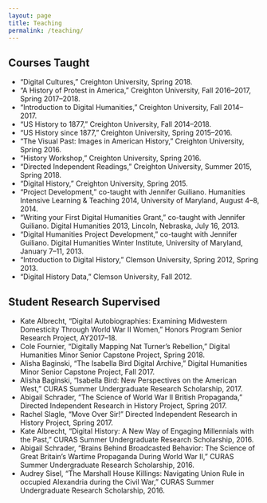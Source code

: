 ```yaml
---
layout: page
title: Teaching
permalink: /teaching/
---
```


Courses Taught
--

* “Digital Cultures,” Creighton University, Spring 2018.
* “A History of Protest in America,” Creighton University, Fall 2016–2017, Spring 2017–2018.
* “Introduction to Digital Humanities,” Creighton University, Fall 2014–2017.
* “US History to 1877,” Creighton University, Fall 2014–2018.
* “US History since 1877,” Creighton University, Spring 2015–2016.
* “The Visual Past: Images in American History,” Creighton University, Spring 2016.
* “History Workshop,” Creighton University, Spring 2016.
* “Directed Independent Readings,” Creighton University, Summer 2015, Spring 2018.
* “Digital History,” Creighton University, Spring 2015.
* “Project Development,” co-taught with Jennifer Guiliano. Humanities Intensive Learning & Teaching 2014, University of Maryland, August 4–8, 2014.
* “Writing your First Digital Humanities Grant,” co-taught with Jennifer Guiliano. Digital Humanities 2013, Lincoln, Nebraska, July 16, 2013.
* “Digital Humanities Project Development,” co-taught with Jennifer Guiliano. Digital Humanities Winter Institute, University of Maryland, January 7–11, 2013.
* “Introduction to Digital History,” Clemson University, Spring 2012, Spring 2013.
* “Digital History Data,” Clemson University, Fall 2012.



Student Research Supervised 
--
* Kate Albrecht, “Digital Autobiographies: Examining Midwestern Domesticity Through World War II Women,” Honors Program Senior Research Project, AY2017–18.
* Cole Fournier, “Digitally Mapping Nat Turner’s Rebellion,” Digital Humanities Minor Senior Capstone Project, Spring 2018.
* Alisha Baginski, “The Isabella Bird Digital Archive,” Digital Humanities Minor Senior Capstone Project, Fall 2017.
* Alisha Baginski, “Isabella Bird: New Perspectives on the American West,” CURAS Summer Undergraduate Research Scholarship, 2017.
* Abigail Schrader, “The Science of World War II British Propaganda,” Directed Independent Research in History Project, Spring 2017.
* Rachel Slagle, “Move Over Sir!” Directed Independent Research in History Project, Spring 2017.
* Kate Albrecht, “Digital History: A New Way of Engaging Millennials with the Past,” CURAS Summer Undergraduate Research Scholarship, 2016.
* Abigail Schrader, “Brains Behind Broadcasted Behavior: The Science of Great Britain’s Wartime Propaganda During World War II,” CURAS Summer Undergraduate Research Scholarship, 2016.
* Audrey Sisel, “The Marshall House Killings: Navigating Union Rule in occupied Alexandria during the Civil War,” CURAS Summer Undergraduate Research Scholarship, 2016.